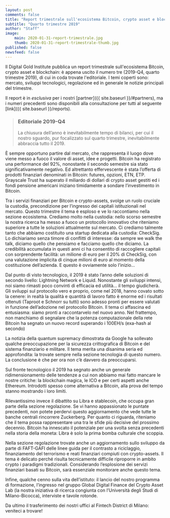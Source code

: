```yaml
---
layout: post
comments: false
title: "Report trimestrale sull'ecosistema Bitcoin, crypto asset e blockchain"
subtitle: "Quarto trimestre 2019"
author: "Staff"
image: 
    main: 2020-01-31-report-trimestrale.jpg
    thumb: 2020-01-31-report-trimestrale-thumb.jpg
published: false
newsfeed: false
---
```


Il Digital Gold Institute pubblica un report trimestrale sull'ecosistema Bitcoin, crypto asset e blockchain: è appena uscito il numero tre (2019-Q4, quarto trimestre 2019), di cui in coda trovate l'editoriale. I temi coperti sono: mercato, sviluppi tecnologici, regolazione ed in generale le notizie principali del trimestre.

Il report è in *esclusiva* per i nostri [partner]({{ site.baseurl }}/#partners), ma i numeri precedenti sono disponibili alla consultazione per tutti al seguente [link]({{ site.baseurl }}/reports).

> ### Editoriale 2019-Q4
>
>La chiusura dell’anno è inevitabilmente tempo di bilanci, per cui il nostro sguardo, pur focalizzato sul quarto trimestre, inevitabilmente abbraccia tutto il 2019.

È sempre opportuno partire dal mercato, che rappresenta il luogo dove viene messo a fuoco il valore di asset, idee e progetti. Bitcoin ha registrato una performance del 92%, nonostante il secondo semestre sia stato significativamente negativo. Ed altrettanto effervescente è stata l’offerta di prodotti finanziari denominati in Bitcoin: futures, opzioni, ETN, ETP. Grayscale Trust ha superato il miliardo di dollari di crypto asset gestiti ed i fondi pensione americani iniziano timidamente a sondare l’investimento in Bitcoin.

Tra i servizi finanziari per Bitcoin e crypto-assets, svolge un ruolo cruciale la custodia, precondizione per l’ingresso dei capitali istituzionali nel mercato. Questo trimestre il tema è esploso e ve lo raccontiamo nella sezione ecosistema. Crediamo molto nella custodia: nello scorso semestre la nostra ricerca ha messo a fuoco un protocollo innovativo che riteniamo superiore a tutte le soluzioni attualmente sul mercato. Ci crediamo talmente tanto che abbiamo costituito una startup dedicata alla custodia: CheckSig. Lo dichiariamo senza timore di conflitti di interesse: da sempre we walk the talk, diciamo quello che pensiamo e facciamo quello che diciamo. La credibilità accumulata in questi anni ci ha consentito di raccogliere capitali con sorprendente facilità: un milione di euro per il 20% di CheckSig, con una valutazione implicita di cinque milioni di euro al momento della costituzione dell’azienda. E questo è ovviamente solo l’inizio…

Dal punto di visto tecnologico, il 2019 è stato l’anno delle soluzioni di secondo livello: Lightning Network e Liquid. Nonostante gli sviluppi intensi, noi siamo rimasti poco convinti di efficacia ed utilità… il tempo giudicherà. Gli sviluppi sul protocollo vero e proprio, come nel 2018, hanno covato sotto la cenere: in realtà la qualità e quantità di lavoro fatto è enorme ed i risultati ottenuti (Taproot e Schnorr su tutti) sono adesso pronti per essere valutati in funzione dell’adozione nel protocollo Bitcoin. Il tema ci affascina ed entusiasma: siamo pronti a raccontarvelo nel nuovo anno. Nel frattempo, non manchiamo di segnalare che la potenza computazionale della rete Bitcoin ha segnato un nuovo record superando i 100EH/s (exa-hash al secondo)

La notizia della quantum supremacy dimostrata da Google ha sollevato qualche preoccupazione per la sicurezza crittografica di Bitcoin e del sistema finanziario e militare. Il tema merita una disanima seria ed approfondita: la trovate sempre nella sezione tecnologia di questo numero. La conclusione è che per ora non c’è davvero da preoccuparsi.

Sul fronte tecnologico il 2019 ha segnato anche un generale ridimensionamento delle tendenze a cui non abbiamo mai fatto mancare le nostre critiche: la blockchain magica, le ICO e per certi aspetti anche Ethereum. Introdotti spesso come alternativa a Bitcoin, alla prova del tempo stanno mostrando i loro limiti.

Rilevantissimo invece il dibattito su Libra e stablecoin, che occupa gran parte della sezione regolazione. Se vi hanno appassionato le puntate precedenti, non potete perdervi questo aggiornamento che vede tutte le banche centrali rincorrere Zuckerberg. Per quanto ci riguarda, riteniamo che il tema possa rappresentare una tra le sfide più decisive del prossimo decennio. Bitcoin ha innescato il potenziale per una svolta senza precedenti nella storia della moneta: Libra è solo la prima bomba culturale che scoppia.

Nella sezione regolazione trovate anche un aggiornamento sullo sviluppo da parte di FAFT-GAFI delle linee guida per il contrasto a riciclaggio, finanziamento del terrorismo e reati finanziari compiuti con crypto-assets. Il tema è delicato perché risulta tecnicamente difficile riproporre in ambito crypto i paradigmi tradizionali. Considerando l’esplosione dei servizi finanziari basati su Bitcoin, sarà essenziale monitorare anche questo tema.

Infine, qualche cenno sulla vita dell’istituto: il lancio del nostro programma di formazione, l’ingresso nel gruppo Global Digital Finance del Crypto Asset Lab (la nostra iniziativa di ricerca congiunta con l’Università degli Studi di Milano-Bicocca), interviste e tavole rotonde.

Da ultimo il trasferimento dei nostri uffici al Fintech District di Milano: veniteci a trovare!
